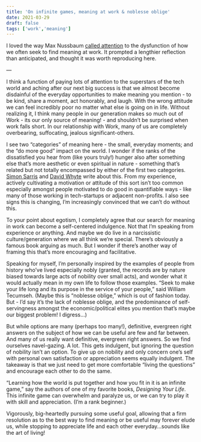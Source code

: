 ```yaml
---
title: 'On infinite games, meaning at work & noblesse oblige'
date: 2021-03-29
draft: false
tags: ['work','meaning']
---
```


I loved the way Max Nussbaum [called attention](https://www.mysupersecretdiary.com/p/mans-search-for-meaning-at-work) to the dysfunction of how we often seek to find meaning at work. It prompted a lengthier reflection than anticipated, and thought it was worth reproducing here.

—

I think a function of paying lots of attention to the superstars of the tech world and aching after our next big success is that we almost become disdainful of the everyday opportunities to make meaning you mention - to be kind, share a moment, act honorably, and laugh. With the wrong attitude we can feel incredibly poor no matter what else is going on in life. Without realizing it, I think many people in our generation makes so much out of Work - its our only source of meaning! - and shouldn’t be surprised when work falls short. In our relationship with Work, many of us are completely overbearing, suffocating, jealous significant-others.

I see two “categories” of meaning here - the small, everyday moments; and the “do more good” impact on the world. I wonder if the ranks of the dissatisfied you hear from (like yours truly!) hunger also after something else that’s more aesthetic or even spiritual in nature - something that’s related but not totally encompassed by either of the first two categories. [Simon Sarris](https://simonsarris.com/work-on) and [David Whyte](https://twitter.com/p_millerd/status/1362014792161067010?s=20) write about this. From my experience, actively cultivating a motivation or attitude of this sort isn’t too common especially amongst people motivated to do good in quantifiable ways - like many of those working in tech-startups or adjacent non-profits. I also see signs this is changing, I’m increasingly convinced that we can’t do without this.

To your point about egotism, I completely agree that our search for meaning in work can become a self-centered indulgence. Not that I’m speaking from experience or anything. And maybe we do live in a narcissistic culture/generation where we all think we’re special. There’s obviously a famous book arguing as much. But I wonder if there’s another way of framing this that’s more encouraging and facilitative.

Speaking for myself, I’m personally inspired by the examples of people from history who’ve lived especially nobly (granted, the records are by nature biased towards large acts of nobility over small acts), and wonder what it would actually mean in my own life to follow those examples. “Seek to make your life long and its purpose in the service of your people,” said William Tecumseh. (Maybe this is “noblesse oblige,” which is out of fashion today. But - I’d say it’s the lack of noblesse oblige, and the predominance of self-servingness amongst the economic/political elites you mention that’s maybe our biggest problem! I digress…)

But while options are many (perhaps too many!), definitive, evergreen right answers on the subject of how we can be useful are few and far between. And many of us really want definitive, evergreen right answers. So we find ourselves navel-gazing. A lot. This gets indulgent, but ignoring the question of nobility isn’t an option. To give up on nobility and only concern one’s self with personal own satisfaction or appreciation seems equally indulgent. The takeaway is that we just need to get more comfortable “living the questions” and encourage each other to do the same.

“Learning how the world is put together and how you fit in it is an infinite game,” say the authors of one of my favorite books, *Designing Your Life*. This infinite game can overwhelm and paralyze us, or we can try to play it with skill and appreciation. (I’m a rank beginner.)

Vigorously, big-heartedly pursuing some useful goal, allowing that a firm resolution as to the best way to find meaning or be useful may forever elude us, while stopping to appreciate life and each other everyday…sounds like the art of living!

